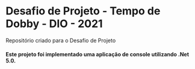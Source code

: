 # Desafio de Projeto - Tempo de Dobby - DIO - 2021
Repositório criado para o Desafio de Projeto

####  Este projeto foi implementado uma aplicação de console utilizando .Net 5.0.

